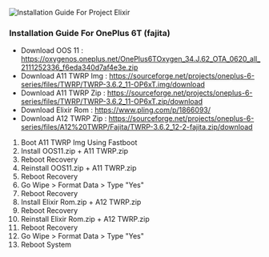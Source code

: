 ![Installation Guide For Project Elixir](https://i.imgur.com/3UmK6nS.png "Installation")

### Installation Guide For OnePlus 6T (fajita)

- Download OOS 11       : https://oxygenos.oneplus.net/OnePlus6TOxygen_34.J.62_OTA_0620_all_2111252336_f6eda340d7af4e3e.zip
- Download A11 TWRP Img : https://sourceforge.net/projects/oneplus-6-series/files/TWRP/TWRP-3.6.2_11-OP6xT.img/download
- Download A11 TWRP Zip : https://sourceforge.net/projects/oneplus-6-series/files/TWRP/TWRP-3.6.2_11-OP6xT.zip/download
- Download Elixir Rom   : https://www.pling.com/p/1866093/
- Download A12 TWRP Zip : https://sourceforge.net/projects/oneplus-6-series/files/A12%20TWRP/Fajita/TWRP-3.6.2_12-2-fajita.zip/download



1.  Boot A11 TWRP Img Using Fastboot
2.  Install OOS11.zip + A11 TWRP.zip
3.  Reboot Recovery
4.  Reinstall OOS11.zip + A11 TWRP.zip
5.  Reboot Recovery
6.  Go Wipe > Format Data > Type "Yes"
7.  Reboot Recovery
8.  Install Elixir Rom.zip + A12 TWRP.zip
9.  Reboot Recovery
10. Reinstall Elixir Rom.zip + A12 TWRP.zip
11. Reboot Recovery
12. Go Wipe > Format Data > Type "Yes"
13. Reboot System